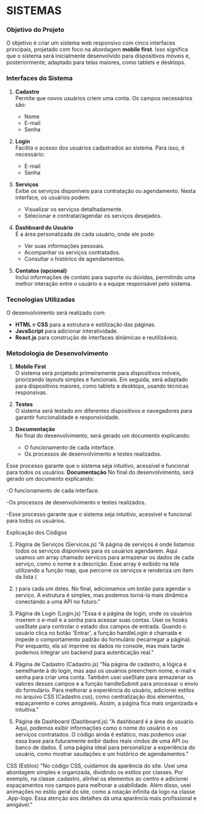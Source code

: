 # SISTEMAS
### Objetivo do Projeto

O objetivo é criar um sistema web responsivo com cinco interfaces principais, projetado com foco na abordagem **mobile first**. Isso significa que o sistema será inicialmente desenvolvido para dispositivos móveis e, posteriormente, adaptado para telas maiores, como tablets e desktops.  

### Interfaces do Sistema

1. **Cadastro**  
   Permite que novos usuários criem uma conta. Os campos necessários são:  
   - Nome  
   - E-mail  
   - Senha  

2. **Login**  
   Facilita o acesso dos usuários cadastrados ao sistema. Para isso, é necessário:  
   - E-mail  
   - Senha  

3. **Serviços**  
   Exibe os serviços disponíveis para contratação ou agendamento. Nesta interface, os usuários podem:  
   - Visualizar os serviços detalhadamente.  
   - Selecionar e contratar/agendar os serviços desejados.  

4. **Dashboard do Usuário**  
   É a área personalizada de cada usuário, onde ele pode:  
   - Ver suas informações pessoais.  
   - Acompanhar os serviços contratados.  
   - Consultar o histórico de agendamentos.  

5. **Contatos (opcional)**  
   Inclui informações de contato para suporte ou dúvidas, permitindo uma melhor interação entre o usuário e a equipe responsável pelo sistema.  

### Tecnologias Utilizadas  

O desenvolvimento será realizado com:  
- **HTML** e **CSS** para a estrutura e estilização das páginas.  
- **JavaScript** para adicionar interatividade.  
- **React.js** para construção de interfaces dinâmicas e reutilizáveis.  

### Metodologia de Desenvolvimento  

1. **Mobile First**  
   O sistema será projetado primeiramente para dispositivos móveis, priorizando layouts simples e funcionais. Em seguida, será adaptado para dispositivos maiores, como tablets e desktops, usando técnicas responsivas.  

2. **Testes**  
   O sistema será testado em diferentes dispositivos e navegadores para garantir funcionalidade e responsividade.  

3. **Documentação**  
   No final do desenvolvimento, será gerado um documento explicando:  
   - O funcionamento de cada interface.  
   - Os processos de desenvolvimento e testes realizados.  

Esse processo garante que o sistema seja intuitivo, acessível e funcional para todos os usuários.
**Documentação**
No final do desenvolvimento, será gerado um documento explicando:
   
   -O funcionamento de cada interface.
   
   -Os processos de desenvolvimento e testes realizados.
   
   -Esse processo garante que o sistema seja intuitivo, acessível e funcional para todos os usuários.

   Explicação dos Códigos
1. Página de Serviços (Servicos.js)
"A página de serviços é onde listamos todos os serviços disponíveis para os usuários agendarem. Aqui usamos um array chamado servicos para armazenar os dados de cada serviço, como o nome e a descrição. Esse array é exibido na tela utilizando a função map, que percorre os serviços e renderiza um item da lista (<li>) para cada um deles. No final, adicionamos um botão para agendar o serviço. A estrutura é simples, mas podemos torná-la mais dinâmica conectando a uma API no futuro."

2. Página de Login (Login.js)
"Essa é a página de login, onde os usuários inserem o e-mail e a senha para acessar suas contas. Usei os hooks useState para controlar o estado dos campos de entrada. Quando o usuário clica no botão 'Entrar', a função handleLogin é chamada e impede o comportamento padrão do formulário (recarregar a página). Por enquanto, ela só imprime os dados no console, mas mais tarde podemos integrar um backend para autenticação real."

3. Página de Cadastro (Cadastro.js)
"Na página de cadastro, a lógica é semelhante à do login, mas aqui os usuários preenchem nome, e-mail e senha para criar uma conta. Também usei useState para armazenar os valores desses campos e a função handleSubmit para processar o envio do formulário. Para melhorar a experiência do usuário, adicionei estilos no arquivo CSS (Cadastro.css), como centralização dos elementos, espaçamento e cores amigáveis. Assim, a página fica mais organizada e intuitiva."

4. Página de Dashboard (Dashboard.js)
"A dashboard é a área do usuário. Aqui, podemos exibir informações como o nome do usuário e os serviços contratados. O código ainda é estático, mas podemos usar essa base para futuramente exibir dados reais vindos de uma API ou banco de dados. É uma página ideal para personalizar a experiência do usuário, como mostrar saudações e um histórico de agendamentos."

CSS (Estilos)
"No código CSS, cuidamos da aparência do site. Usei uma abordagem simples e organizada, dividindo os estilos por classes. Por exemplo, na classe .cadastro, alinhei os elementos ao centro e adicionei espaçamentos nos campos para melhorar a usabilidade. Além disso, usei animações no estilo geral do site, como a rotação infinita da logo na classe .App-logo. Essa atenção aos detalhes dá uma aparência mais profissional e amigável."

